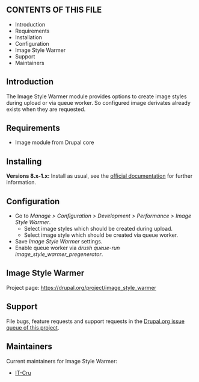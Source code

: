 CONTENTS OF THIS FILE
---------------------

 * Introduction
 * Requirements
 * Installation
 * Configuration
 * Image Style Warmer
 * Support
 * Maintainers

Introduction
------------

The Image Style Warmer module provides options to create image styles during upload or
via queue worker. So configured image derivates already exists when they are requested.


Requirements
------------

- Image module from Drupal core


Installing
----------

__Versions 8.x-1.x:__ Install as usual, see the [official documentation](https://www.drupal.org/documentation/install/modules-themes/modules-8)
for further information.


Configuration
-------------

- Go to _Manage > Configuration > Development > Performance > Image Style Warmer_.
  - Select image styles which should be created during upload.
  - Select image style which should be created via queue worker.
- Save _Image Style Warmer_ settings.
- Enable queue worker via _drush queue-run image_style_warmer_pregenerator_.


Image Style Warmer
------------------

Project page: https://drupal.org/project/image_style_warmer


Support
-------

File bugs, feature requests and support requests in the [Drupal.org issue queue
of this project](https://www.drupal.org/project/issues/image_style_warmer).


Maintainers
-----------

Current maintainers for Image Style Warmer:
- [IT-Cru](https://www.drupal.org/u/IT-Cru)
